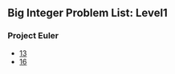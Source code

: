 ## Big Integer Problem List: Level1


### Project Euler
- [13](/problem-solving/math/big_integer/l1-euler-13)
- [16](/problem-solving/math/big_integer/l1-euler-16)


